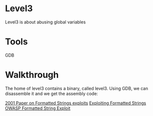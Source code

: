 # Level3
Level3 is about abusing global variables 

# Tools
GDB

# Walkthrough
The home of level3 contains a binary, called level3. 
Using GDB, we can disassemble it and we get the assembly code:

[2001 Paper on Formatted Strings exploits](https://cs155.stanford.edu/papers/formatstring-1.2.pdf)
[Exploiting Formatted Strings](https://security.stackexchange.com/questions/174696/how-to-exploit-variables-value#comment335877_174730)
[OWASP Formatted String Exploit](https://owasp.org/www-community/attacks/Format_string_attack)
